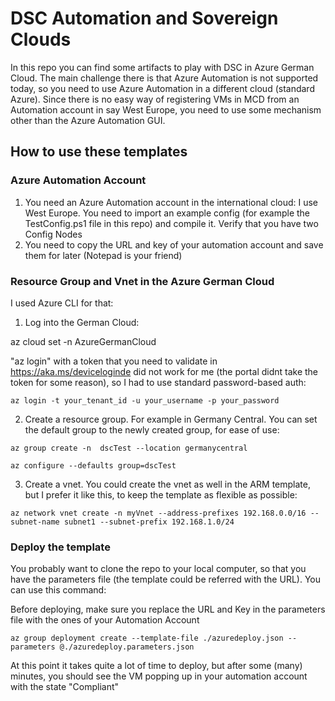 # DSC Automation and Sovereign Clouds

In this repo you can find some artifacts to play with DSC in Azure German Cloud. The main challenge there is that Azure Automation is not supported today, so you need to use Azure Automation in a different cloud (standard Azure). Since there is no easy way of registering VMs in MCD from an Automation account in say West Europe, you need to use some mechanism other than the Azure Automation GUI.

## How to use these templates

### Azure Automation Account

1. You need an Azure Automation account in the international cloud: I use West Europe. You need to import an example config (for example the TestConfig.ps1 file in this repo) and compile it. Verify that you have two Config Nodes
2. You need to copy the URL and key of your automation account and save them for later (Notepad is your friend)

### Resource Group and Vnet in the Azure German Cloud

I used Azure CLI for that:

1. Log into the German Cloud:

az cloud set -n AzureGermanCloud

"az login" with a token that you need to validate in https://aka.ms/deviceloginde did not work for me (the portal didnt take the token for some reason), so I had to use standard password-based auth:

```
az login -t your_tenant_id -u your_username -p your_password
```

2. Create a resource group. For example in Germany Central. You can set the default group to the newly created group, for ease of use:

```
az group create -n  dscTest --location germanycentral
```

```
az configure --defaults group=dscTest
```

3. Create a vnet. You could create the vnet as well in the ARM template, but I prefer it like this, to keep the template as flexible as possible:

```
az network vnet create -n myVnet --address-prefixes 192.168.0.0/16 --subnet-name subnet1 --subnet-prefix 192.168.1.0/24
```


### Deploy the template

You probably want to clone the repo to your local computer, so that you have the parameters file (the template could be referred with the URL). You can use this command:

Before deploying, make sure you replace the URL and Key in the parameters file with the ones of your Automation Account

```
az group deployment create --template-file ./azuredeploy.json --parameters @./azuredeploy.parameters.json
```

At this point it takes quite a lot of time to deploy, but after some (many) minutes, you should see the VM popping up in your automation account with the state "Compliant"